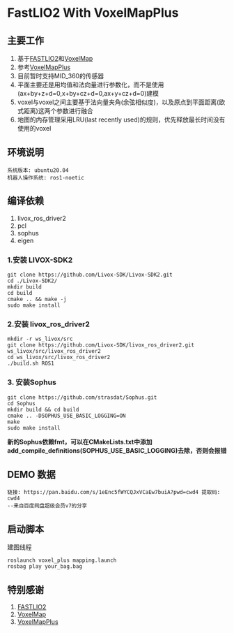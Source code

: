 # FastLIO2 With VoxelMapPlus 


## 主要工作
1. 基于[FASTLIO2](https://github.com/hku-mars/FAST_LIO)和[VoxelMap](https://github.com/hku-mars/VoxelMap)
2. 参考[VoxelMapPlus](https://github.com/uestc-icsp/VoxelMapPlus_Public)
3. 目前暂时支持MID_360的传感器
4. 平面主要还是用均值和法向量进行参数化，而不是使用(ax+by+z+d=0,x+by+cz+d=0,ax+y+cz+d=0)建模
5. voxel与voxel之间主要基于法向量夹角(余弦相似度)，以及原点到平面距离(欧式距离)这两个参数进行融合
6. 地图的内存管理采用LRU(last recently used)的规则，优先释放最长时间没有使用的voxel
## 环境说明
```text
系统版本: ubuntu20.04
机器人操作系统: ros1-noetic
```

## 编译依赖
1. livox_ros_driver2
2. pcl
3. sophus
4. eigen

### 1.安装 LIVOX-SDK2
```shell
git clone https://github.com/Livox-SDK/Livox-SDK2.git
cd ./Livox-SDK2/
mkdir build
cd build
cmake .. && make -j
sudo make install
```

### 2.安装 livox_ros_driver2
```shell
mkdir -r ws_livox/src
git clone https://github.com/Livox-SDK/livox_ros_driver2.git ws_livox/src/livox_ros_driver2
cd ws_livox/src/livox_ros_driver2
./build.sh ROS1
```

### 3. 安装Sophus
```
git clone https://github.com/strasdat/Sophus.git
cd Sophus
mkdir build && cd build
cmake .. -DSOPHUS_USE_BASIC_LOGGING=ON
make
sudo make install
```
**新的Sophus依赖fmt，可以在CMakeLists.txt中添加add_compile_definitions(SOPHUS_USE_BASIC_LOGGING)去除，否则会报错**

## DEMO 数据
```text
链接: https://pan.baidu.com/s/1eEnc5fWYCQJxVCaEw7buiA?pwd=cwd4 提取码: cwd4 
--来自百度网盘超级会员v7的分享
```

## 启动脚本
建图线程
```shell
roslaunch voxel_plus mapping.launch
rosbag play your_bag.bag
```
## 特别感谢
1. [FASTLIO2](https://github.com/hku-mars/FAST_LIO)
2. [VoxelMap](https://github.com/hku-mars/VoxelMap)
3. [VoxelMapPlus](https://github.com/uestc-icsp/VoxelMapPlus_Public)